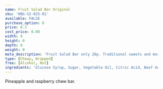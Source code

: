 ```yaml
---
name: Fruit Salad Bar Original
sku: 'HBG-SI-025-01'
available: FALSE
purchase_option: 0
price: 0.2
cost_price: 0.08
width: 0
height: 0
depth: 0
weight: 0
meta_description: 'Fruit Salad Bar only 20p. Traditional sweets and more at Humbugs Confectionery Store. Specialists in satisfying your sweet tooth!'
type: [Chewy, Wrapped]
free: [Alcohol, Nut]
ingredients: 'Glucose Syrup, Sugar, Vegetable Oil, Citric Acid, Beef Gelatine, Flavourings: Pineapple, Raspberry, Natural Colours: Paprika Extract, Anthocyanins'
---
```

Pineapple and raspberry chew bar.